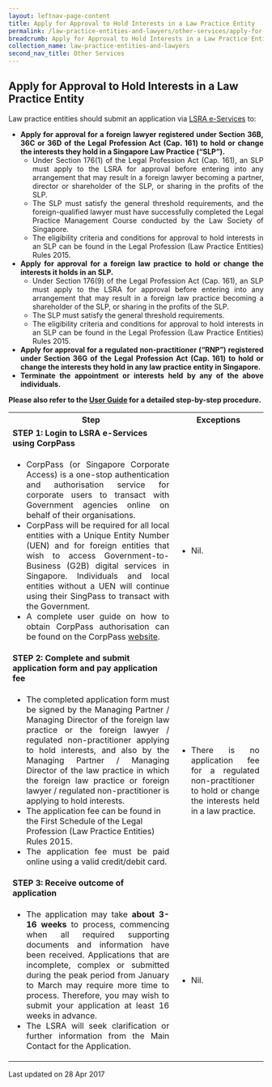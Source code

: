 ```yaml
---
layout: leftnav-page-content
title: Apply for Approval to Hold Interests in a Law Practice Entity
permalink: /law-practice-entities-and-lawyers/other-services/apply-for-approval-to-hold-interests-in-a-law-practice-entity/
breadcrumb: Apply for Approval to Hold Interests in a Law Practice Entity
collection_name: law-practice-entities-and-lawyers
second_nav_title: Other Services
---
```


<style>
table tr td ul li {font-size: 1rem;}
</style>

Apply for Approval to Hold Interests in a Law Practice Entity
---

<p style="text-align: justify">Law practice entities should submit an application via <a href="https://eservices.mlaw.gov.sg/lsra/lsra-home" target="_blank">LSRA e-Services</a> to:</p>

<ul>
  <li style="text-align: justify"><b>Apply for approval for a foreign lawyer registered under Section 36B, 36C or 36D of the Legal Profession Act (Cap. 161)  to hold or change the interests they hold in a Singapore Law Practice (“SLP”).</b>
  <ul>
     <li style="text-align: justify">Under Section 176(1) of the Legal Profession Act (Cap. 161), an SLP must apply to the LSRA for approval before entering into any arrangement that may result in a foreign lawyer becoming a partner, director or shareholder of the SLP, or sharing in the profits of the SLP.</li>
     <li style="text-align: justify">The SLP must satisfy the general threshold requirements, and the foreign-qualified lawyer must have successfully completed the Legal Practice Management Course conducted by the Law Society of Singapore.</li>
     <li style="text-align: justify">The eligibility criteria and conditions for approval to hold interests in an SLP can be found in the Legal Profession (Law Practice Entities) Rules 2015.</li>
  </ul>
  </li>
  <li style="text-align: justify"><b>Apply for approval for a foreign law practice to hold or change the interests it holds in an SLP.</b>
  <ul>
     <li style="text-align: justify">Under Section 176(9) of the Legal Profession Act (Cap. 161), an SLP must apply to the LSRA for approval before entering into any arrangement that may result in a foreign law practice becoming a shareholder of the SLP, or sharing in the profits of the SLP.</li>
     <li style="text-align: justify">The SLP must satisfy the general threshold requirements.</li>
     <li style="text-align: justify">The eligibility criteria and conditions for approval to hold interests in an SLP can be found in the Legal Profession (Law Practice Entities) Rules 2015.</li>
  </ul>
  </li>
  <li style="text-align: justify"><b>Apply for approval for a regulated non-practitioner (“RNP”) registered under Section 36G of the Legal Profession Act (Cap. 161) to hold or change the interests they hold in any law practice entity in Singapore.
</b></li>
  <li style="text-align: justify"><b>Terminate the appointment or interests held by any of the above individuals.</b></li>
</ul>

<p style="text-align: justify"><b>Please also refer to the <a href="https://www.mlaw.gov.sg/eservices/lsra/lsra-home/" target="_blank">User Guide</a> for a detailed step-by-step procedure.</b></p>

<table>
  <tr>
    <th>
      Step
    </th>
    <th>
      Exceptions
    </th>
  </tr>
  <tr>
    <td>
      <b>STEP 1: Login to LSRA e-Services using CorpPass</b>
    </td>
    <td></td>
  </tr>
  <tr>
    <td>
      <ul>
        <li style="text-align: justify">CorpPass (or Singapore Corporate Access) is a one-stop authentication and authorisation service for corporate users to transact with Government agencies online on behalf of their organisations.</li>
        <li style="text-align: justify">CorpPass will be required for all local entities with a Unique Entity Number (UEN) and for foreign entities that wish to access Government-to-Business (G2B) digital services in Singapore. Individuals and local entities without a UEN will continue using their SingPass to transact with the Government.</li>
        <li style="text-align: justify">A complete user guide on how to obtain CorpPass authorisation can be found on the CorpPass <a href="https://www.corppass.gov.sg/corppass/common/userguides" target="_blank">website</a>.</li>
      </ul>
    </td>
    <td>
      <ul>
        <li>Nil.</li>
      </ul>
    </td>
  </tr>
  <tr>
    <td><b>STEP 2: Complete and submit application form and pay application fee</b></td>
    <td></td>
  </tr>
  <tr>
    <td>
      <ul>
        <li style="text-align: justify">The completed application form must be signed by the Managing Partner / Managing Director of the foreign law practice or the foreign lawyer / regulated non-practitioner applying to hold interests, and also by the Managing Partner / Managing Director of the law practice in which the foreign law practice or foreign lawyer / regulated non-practitioner is applying to hold interests.</li>
        <li>The application fee can be found in the First Schedule of the Legal Profession (Law Practice Entities) Rules 2015.</li>
        <li style="text-align: justify">The application fee must be paid online using a valid credit/debit card. </li>
      </ul>
    </td>
    <td>
      <ul>
        <li style="text-align: justify">There is no application fee for a regulated non-practitioner to hold or change the interests held in a law practice.</li>
      </ul>
    </td>
  </tr>
  <tr>
    <td><b>STEP 3: Receive outcome of application</b></td>
    <td></td>
  </tr>
  <tr>
    <td>
      <ul>
        <li style="text-align: justify">The application may take <b>about 3-16 weeks</b> to process, commencing when all required supporting documents and information have been received. Applications that are incomplete, complex or submitted during the peak period from January to March may require more time to process. Therefore, you may wish to submit your application at least 16 weeks in advance.</li>
        <li style="text-align: justify">The LSRA will seek clarification or further information from the Main Contact for the Application.</li>
      </ul>
    </td>
    <td><ul><li>Nil.</li></ul></td>
  </tr>
</table>

<p class="right-side-updated">Last updated on 28 Apr 2017</p> 
